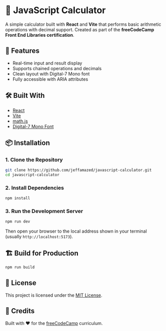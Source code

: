 # 🧮 JavaScript Calculator

A simple calculator built with **React** and **Vite** that performs basic arithmetic operations with decimal support. Created as part of the **freeCodeCamp Front End Libraries certification**.

## 🚀 Features

- Real-time input and result display
- Supports chained operations and decimals
- Clean layout with Digital-7 Mono font
- Fully accessible with ARIA attributes

## 🛠 Built With

- [React](https://reactjs.org/)
- [Vite](https://vitejs.dev/)
- [math.js](https://mathjs.org/)
- [Digital-7 Mono Font](https://www.cdnfonts.com/digital-7-mono.font)

## 📦 Installation

### 1. Clone the Repository

```bash
git clone https://github.com/jeffamazed/javascript-calculator.git
cd javascript-calculator
```

### 2. Install Dependencies

```bash
npm install
```

### 3. Run the Development Server

```bash
npm run dev
```

Then open your browser to the local address shown in your terminal (usually `http://localhost:5173`).

## 🏗 Build for Production

```bash
npm run build
```

## 📄 License

This project is licensed under the [MIT License](./LICENSE).

## 🙏 Credits

Built with ❤️ for the [freeCodeCamp](https://www.freecodecamp.org/) curriculum.
